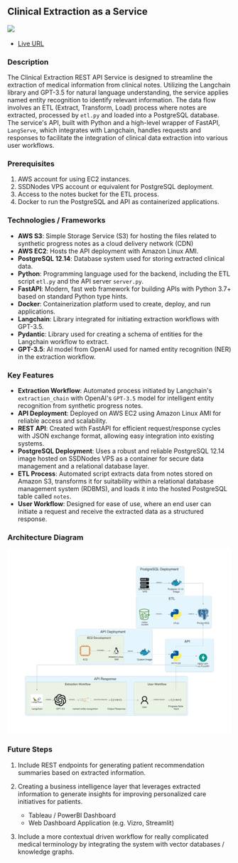 ## Clinical Extraction as a Service

![](https://p131.p1.n0.cdn.zight.com/items/E0uJNmdr/d3dbe961-d5fe-4b48-b2af-1b3372ec16b9.jpeg?v=321e0f4c61f58a1940af2d216ca78ec8)

- [Live URL](http://ec2-3-16-27-241.us-east-2.compute.amazonaws.com/docs)

### Description

The Clinical Extraction REST API Service is designed to streamline the extraction of medical information from clinical notes. Utilizing the Langchain library and GPT-3.5 for natural language understanding, the service applies named entity recognition to identify relevant information. The data flow involves an ETL (Extract, Transform, Load) process where notes are extracted, processed by `etl.py` and loaded into a PostgreSQL database. The service's API, built with Python and a high-level wrapper of FastAPI, `LangServe`,  which integrates with Langchain, handles requests and responses to facilitate the integration of clinical data extraction into various user workflows.

### Prerequisites

1. AWS account for using EC2 instances.
2. SSDNodes VPS account or equivalent for PostgreSQL deployment.
3. Access to the notes bucket for the ETL process.
4. Docker to run the PostgreSQL and API as containerized applications.

### Technologies / Frameworks

- **AWS S3**: Simple Storage Service (S3) for hosting the files related to synthetic progress notes as a cloud delivery network (CDN)
- **AWS EC2**: Hosts the API deployment with Amazon Linux AMI.
- **PostgreSQL 12.14**: Database system used for storing extracted clinical data.
- **Python**: Programming language used for the backend, including the ETL script `etl.py` and the API server `server.py`.
- **FastAPI**: Modern, fast web framework for building APIs with Python 3.7+ based on standard Python type hints.
- **Docker**: Containerization platform used to create, deploy, and run applications.
- **Langchain**: Library integrated for initiating extraction workflows with GPT-3.5.
- **Pydantic**: Library used for creating a schema of entities for the Langchain workflow to extract.
- **GPT-3.5**: AI model from OpenAI used for named entity recognition (NER) in the extraction workflow.

### Key Features

- **Extraction Workflow**: Automated process initiated by Langchain's `extraction_chain` with OpenAI's `GPT-3.5` model for intelligent entity recognition from synthetic progress notes.
- **API Deployment**: Deployed on AWS EC2 using Amazon Linux AMI for reliable access and scalability.
- **REST API**: Created with FastAPI for efficient request/response cycles with JSON exchange format, allowing easy integration into existing systems.
- **PostgreSQL Deployment**: Uses a robust and reliable PostgreSQL 12.14 image hosted on SSDNodes VPS as a container for secure data management and a relational database layer.
- **ETL Process**: Automated script extracts data from notes stored on Amazon S3, transforms it for suitability within a relational database management system (RDBMS), and loads it into the hosted PostgreSQL table called `notes`.
- **User Workflow**: Designed for ease of use, where an end user can initiate a request and receive the extracted data as a structured response.

### Architecture Diagram

![](./architectural_diagram/output/architecture_diagram.png)

### Future Steps

1. Include REST endpoints for generating patient recommendation summaries based on extracted information.

2. Creating a business intelligence layer that leverages extracted information to generate insights for improving personalized care initiatives for patients.
    - Tableau / PowerBI Dashboard
    - Web Dashboard Application (e.g. Vizro, Streamlit)

3. Include a more contextual driven workflow for really complicated medical terminology by integrating the system with vector databases / knowledge graphs.
